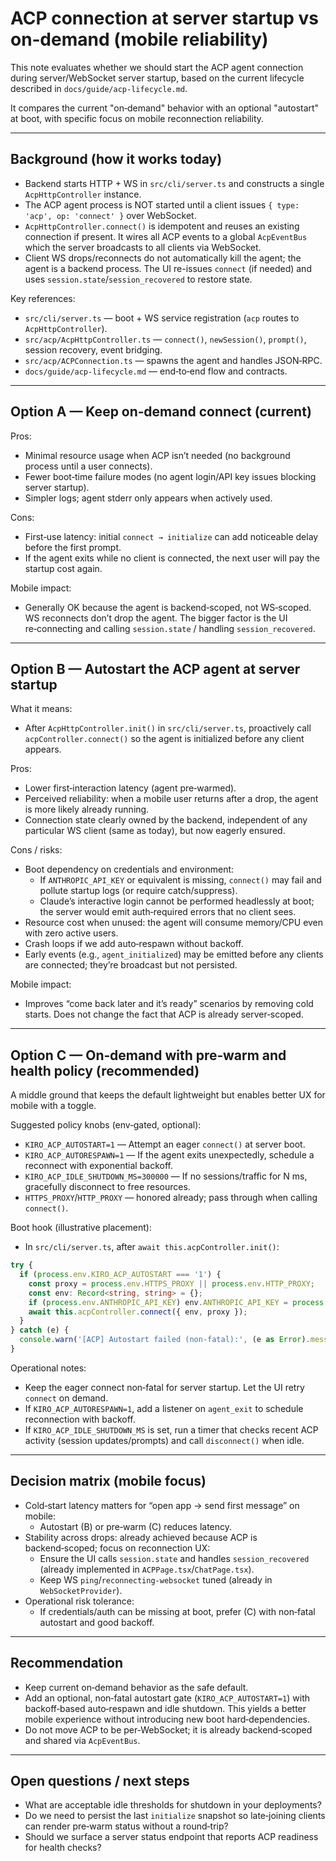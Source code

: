 # ACP connection at server startup vs on‑demand (mobile reliability)

This note evaluates whether we should start the ACP agent connection during server/WebSocket server startup, based on the current lifecycle described in `docs/guide/acp-lifecycle.md`.

It compares the current "on‑demand" behavior with an optional "autostart" at boot, with specific focus on mobile reconnection reliability.

---

## Background (how it works today)

- Backend starts HTTP + WS in `src/cli/server.ts` and constructs a single `AcpHttpController` instance.
- The ACP agent process is NOT started until a client issues `{ type: 'acp', op: 'connect' }` over WebSocket.
- `AcpHttpController.connect()` is idempotent and reuses an existing connection if present. It wires all ACP events to a global `AcpEventBus` which the server broadcasts to all clients via WebSocket.
- Client WS drops/reconnects do not automatically kill the agent; the agent is a backend process. The UI re-issues `connect` (if needed) and uses `session.state`/`session_recovered` to restore state.

Key references:
- `src/cli/server.ts` — boot + WS service registration (`acp` routes to `AcpHttpController`).
- `src/acp/AcpHttpController.ts` — `connect()`, `newSession()`, `prompt()`, session recovery, event bridging.
- `src/acp/ACPConnection.ts` — spawns the agent and handles JSON‑RPC.
- `docs/guide/acp-lifecycle.md` — end‑to‑end flow and contracts.

---

## Option A — Keep on‑demand connect (current)

Pros:
- Minimal resource usage when ACP isn’t needed (no background process until a user connects).
- Fewer boot‑time failure modes (no agent login/API key issues blocking server startup).
- Simpler logs; agent stderr only appears when actively used.

Cons:
- First‑use latency: initial `connect → initialize` can add noticeable delay before the first prompt.
- If the agent exits while no client is connected, the next user will pay the startup cost again.

Mobile impact:
- Generally OK because the agent is backend‑scoped, not WS‑scoped. WS reconnects don’t drop the agent. The bigger factor is the UI re‑connecting and calling `session.state` / handling `session_recovered`.

---

## Option B — Autostart the ACP agent at server startup

What it means:
- After `AcpHttpController.init()` in `src/cli/server.ts`, proactively call `acpController.connect()` so the agent is initialized before any client appears.

Pros:
- Lower first‑interaction latency (agent pre‑warmed).
- Perceived reliability: when a mobile user returns after a drop, the agent is more likely already running.
- Connection state clearly owned by the backend, independent of any particular WS client (same as today), but now eagerly ensured.

Cons / risks:
- Boot dependency on credentials and environment:
  - If `ANTHROPIC_API_KEY` or equivalent is missing, `connect()` may fail and pollute startup logs (or require catch/suppress).
  - Claude’s interactive login cannot be performed headlessly at boot; the server would emit auth‑required errors that no client sees.
- Resource cost when unused: the agent will consume memory/CPU even with zero active users.
- Crash loops if we add auto‑respawn without backoff.
- Early events (e.g., `agent_initialized`) may be emitted before any clients are connected; they’re broadcast but not persisted.

Mobile impact:
- Improves “come back later and it’s ready” scenarios by removing cold starts. Does not change the fact that ACP is already server‑scoped.

---

## Option C — On‑demand with pre‑warm and health policy (recommended)

A middle ground that keeps the default lightweight but enables better UX for mobile with a toggle.

Suggested policy knobs (env‑gated, optional):
- `KIRO_ACP_AUTOSTART=1` — Attempt an eager `connect()` at server boot.
- `KIRO_ACP_AUTORESPAWN=1` — If the agent exits unexpectedly, schedule a reconnect with exponential backoff.
- `KIRO_ACP_IDLE_SHUTDOWN_MS=300000` — If no sessions/traffic for N ms, gracefully disconnect to free resources.
- `HTTPS_PROXY`/`HTTP_PROXY` — honored already; pass through when calling `connect()`.

Boot hook (illustrative placement):
- In `src/cli/server.ts`, after `await this.acpController.init()`:

```ts
try {
  if (process.env.KIRO_ACP_AUTOSTART === '1') {
    const proxy = process.env.HTTPS_PROXY || process.env.HTTP_PROXY;
    const env: Record<string, string> = {};
    if (process.env.ANTHROPIC_API_KEY) env.ANTHROPIC_API_KEY = process.env.ANTHROPIC_API_KEY;
    await this.acpController.connect({ env, proxy });
  }
} catch (e) {
  console.warn('[ACP] Autostart failed (non‑fatal):', (e as Error).message);
}
```

Operational notes:
- Keep the eager connect non‑fatal for server startup. Let the UI retry `connect` on demand.
- If `KIRO_ACP_AUTORESPAWN=1`, add a listener on `agent_exit` to schedule reconnection with backoff.
- If `KIRO_ACP_IDLE_SHUTDOWN_MS` is set, run a timer that checks recent ACP activity (session updates/prompts) and call `disconnect()` when idle.

---

## Decision matrix (mobile focus)

- Cold‑start latency matters for “open app → send first message” on mobile:
  - Autostart (B) or pre‑warm (C) reduces latency.
- Stability across drops: already achieved because ACP is backend‑scoped; focus on reconnection UX:
  - Ensure the UI calls `session.state` and handles `session_recovered` (already implemented in `ACPPage.tsx`/`ChatPage.tsx`).
  - Keep WS `ping`/`reconnecting-websocket` tuned (already in `WebSocketProvider`).
- Operational risk tolerance:
  - If credentials/auth can be missing at boot, prefer (C) with non‑fatal autostart and good backoff.

---

## Recommendation

- Keep current on‑demand behavior as the safe default.
- Add an optional, non‑fatal autostart gate (`KIRO_ACP_AUTOSTART=1`) with backoff‑based auto‑respawn and idle shutdown. This yields a better mobile experience without introducing new boot hard‑dependencies.
- Do not move ACP to be per‑WebSocket; it is already backend‑scoped and shared via `AcpEventBus`.

---

## Open questions / next steps

- What are acceptable idle thresholds for shutdown in your deployments?
- Do we need to persist the last `initialize` snapshot so late‑joining clients can render pre‑warm status without a round‑trip?
- Should we surface a server status endpoint that reports ACP readiness for health checks?
